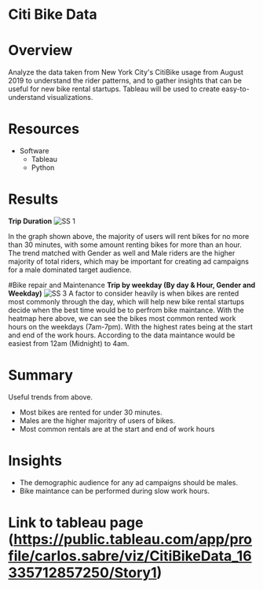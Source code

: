 # Citi Bike Data

# Overview
Analyze the data taken from New York City's CitiBike usage from August 2019 to understand the rider patterns, and to gather insights that can be useful for new bike rental startups. Tableau will be used to create easy-to-understand visualizations.

# Resources
* Software
  * Tableau
  * Python


# Results

**Trip Duration**
![SS 1](https://user-images.githubusercontent.com/82550431/136309855-13bd0f95-33f6-4c89-b6d4-bf29bba8c8c3.PNG)

In the graph shown above, the majority of users will rent bikes for no more than 30 minutes, with some amount renting bikes for more than an hour. The trend matched with Gender as well and Male riders are the higher majority of total riders, which may be important for creating ad campaigns for a male dominated target audience.

#Bike repair and Maintenance
**Trip by weekday (By day & Hour, Gender and Weekday)**
![SS 3](https://user-images.githubusercontent.com/82550431/136310506-3ec8d81f-cb69-4712-a383-2b629756ce53.PNG)
A factor to consider heavily is when bikes are rented most commonly through the day, which will help new bike rental startups decide when the best time would be to perfrom bike maintance. With the heatmap here above, we can see the bikes most common rented work hours on the weekdays (7am-7pm). With the highest rates being at the start and end of the work 
hours. According to the data maintance would be easiest from 12am (Midnight) to 4am.

# Summary
Useful trends from above.
* Most bikes are rented for under 30 minutes.
* Males are the higher majoritry of users of bikes.
* Most common rentals are at the start and end of work hours

# Insights 
* The demographic audience for any ad campaigns should be males.
* Bike maintance can be performed during slow work hours.

# Link to tableau page (https://public.tableau.com/app/profile/carlos.sabre/viz/CitiBikeData_16335712857250/Story1)

